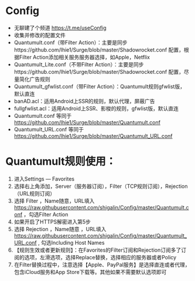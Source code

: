 # Config
* 无聊建了个频道 https://t.me/useConfig
* 收集并修改的配置文件
* Quantumult.conf（带Filter Action）：主要是同步https://github.com/lhie1/Surge/blob/master/Shadowrocket.conf 配置，根据Filter Action添加相关服务服务器选择，如Apple，Netflix
* Quantumult_Lite.conf（不带Filter Action）：主要是同步https://github.com/lhie1/Surge/blob/master/Shadowrocket.conf 配置，尽量简化广告规则
* Quantumult_gfwlist.conf（带Filter Action）：Quantumult规则gfwlist版，默认直连
* banAD.acl：适用Android上SSR的规则，默认代理，屏蔽广告
* fullgfwlist.acl：适用Android上SSR、影梭的规则，gfwlist版，默认直连
* Quantumult.conf 等同于 https://github.com/lhie1/Surge/blob/master/Quantumult.conf 
* Quantumult_URL.conf 等同于 https://github.com/lhie1/Surge/blob/master/Quantumult_URL.conf 

# Quantumult规则使用：
1. 进入Settings — Favorites
2. 选择右上角添加，Server（服务器订阅），Filter（TCP规则订阅），Rejection（URL规则订阅）
3. 选择 Filter ，Name随意，URL填入 https://raw.githubusercontent.com/shigalin/Config/master/Quantumult.conf ，勾选Filter Action
4. 如果开启了HTTPS解密进入第5步
5. 选择 Rejection ，Name随意 ，URL填入 https://raw.githubusercontent.com/shigalin/Config/master/Quantumult_URL.conf , 勾选Including Host Names
6. 【规则生效或者更新规则】：在Favorites的Filter订阅和Rejection订阅多了订阅的选项，左滑选项，选择Replace替换，选择相应的服务器或者Policy
7. 在Filter替换过程中，注意选择【Apple、PayPal服务】是选择直连或者代理，包含iCloud服务和App Store下载等。其他如果不需要默认选项即可

